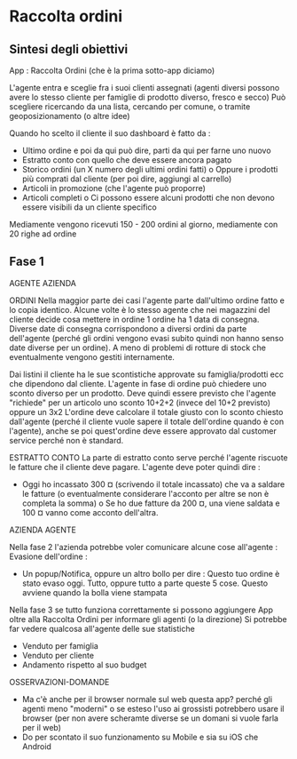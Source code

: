 # Raccolta ordini
## Sintesi degli obiettivi

App :  Raccolta Ordini (che è la prima sotto-app diciamo)

L'agente entra e sceglie fra i suoi clienti assegnati (agenti diversi possono avere lo stesso cliente per famiglie di prodotto diverso, fresco e secco)
Può scegliere ricercando da una lista, cercando per comune, o tramite geoposizionamento (o altre idee)

Quando ho scelto il cliente il suo dashboard è fatto da : 
- Ultimo ordine e poi da qui può dire, parti da qui per farne uno nuovo
- Estratto conto con quello che deve essere ancora pagato
- Storico ordini (un X numero degli ultimi ordini fatti)
o Oppure i prodotti più comprati dal cliente (per poi dire, aggiungi al carrello)
- Articoli in promozione (che l'agente può proporre)
- Articoli completi
o Ci possono essere alcuni prodotti che non devono essere visibili da un cliente specifico

Mediamente vengono ricevuti 150 - 200 ordini al giorno, mediamente con 20 righe ad ordine

## Fase 1

AGENTE   AZIENDA

ORDINI
Nella maggior parte dei casi l'agente parte dall'ultimo ordine fatto e lo copia identico.
Alcune volte è lo stesso agente che nei magazzini del cliente decide cosa mettere in ordine
1 ordine ha 1 data di consegna. Diverse date di consegna corrispondono a diversi ordini da parte dell'agente (perché gli ordini vengono evasi subito quindi non hanno senso date diverse per un ordine).
A meno di problemi di rotture di stock che eventualmente vengono gestiti internamente.

Dai listini il cliente ha le sue scontistiche approvate su famiglia/prodotti ecc che dipendono dal cliente.
L'agente in fase di ordine può chiedere uno sconto diverso per un prodotto.
Deve quindi essere previsto che l'agente "richiede" per un articolo uno sconto 10+2+2 (invece del 10+2 previsto) oppure un 3x2
L'ordine deve calcolare il totale giusto con lo sconto chiesto dall'agente (perché il cliente vuole sapere il totale dell'ordine quando è con l'agente), anche se poi quest'ordine deve essere approvato dal customer service perché non è standard.

ESTRATTO CONTO
La parte di estratto conto serve perché l'agente riscuote le fatture che il cliente deve pagare.
L'agente deve poter quindi dire : 
- Oggi ho incassato 300 ¤ (scrivendo il totale incassato) che va a saldare le fatture (o eventualmente considerare l'acconto per altre se non è completa la somma)
o Se ho due fatture da 200 ¤, una viene saldata e 100 ¤ vanno come acconto dell'altra.


AZIENDA   AGENTE

Nella fase 2 l'azienda potrebbe voler comunicare alcune cose all'agente : 
Evasione dell'ordine : 
- Un popup/Notifica, oppure un altro bollo per dire :  Questo tuo ordine è stato evaso oggi. Tutto, oppure tutto a parte queste 5 cose.
Questo avviene quando la bolla viene stampata

Nella fase 3 se tutto funziona correttamente si possono aggiungere App oltre alla Raccolta Ordini per informare gli agenti (o la direzione)
Si potrebbe far vedere qualcosa all'agente delle sue statistiche
- Venduto per famiglia
- Venduto per cliente
- Andamento rispetto al suo budget

OSSERVAZIONI-DOMANDE

- Ma c'è anche per il browser normale sul web questa app? perché gli agenti meno "moderni" o se esteso l'uso ai grossisti potrebbero usare il browser (per non avere scheramte diverse se un domani si vuole farla per il web)
- Do per scontato il suo funzionamento su Mobile e sia su iOS che Android

